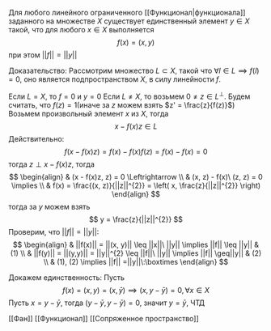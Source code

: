 Для любого линейного ограниченного [[Функционал|функционала]] заданного на множестве $X$ существует единственный элемент $y \in X$ такой, что для любого $x \in X$ выполняется
$$
f(x) = (x, y)
$$
при этом $||f|| = ||y||$

Доказательство:
Рассмотрим множество $L \subset X$, такой что $\forall l \in L \implies f(l) = 0$, оно является подпространством $X$, в силу линейности $f$.

Если $L = X$, то $f = 0$ и $y =0$
Если $L \neq X$, то возьмем $0 \neq z \in L^{\perp}$. Будем считать, что $f(z) = 1$(иначе за $z$ можем взять $z' = \frac{z}{f(z)}$)
Возьмем произвольный элемент $x$ из $X$, тогда
$$x - f(x)z \in L$$
Действительно:
$$
f(x - f(x)z) = f(x) - f(x)f(z) = f(x) - f(x) = 0
$$
тогда $z \perp x - f(x)z$, тогда
$$
\begin{align}
 & (x - f(x)z, z) = 0 \Leftrightarrow \\
 & (x, z) - f(x)\ (z, z) = 0 \implies \\
 & f(x) = \frac{(x, z)}{||z||^{2}} = \left( x, \frac{z}{||z||^{2}} \right)
\end{align}
$$
тогда за $y$ можем взять $$
y = \frac{z}{||z||^{2}}
$$
Проверим, что $||f|| = ||y||$:
$$
\begin{align}
 & ||f(x)|| = ||(x, y)|| \leq ||x||\ ||y|| \implies ||f|| \leq ||y|| & (1) \\
 & ||f(y)|| = ||(y,y)|| = ||y||^{2} \leq ||f||\ ||y|| \implies ||f|| \geq||y|| & (2) \\
 & (1), (2) \implies ||f|| =||y||\:\boxtimes 
\end{align}
$$

Докажем единственность:
Пусть $$
f(x) = (x, y) = (x, \bar{y}) \implies (x, y-\bar{y}) = 0, \forall x \in X
$$
Пусть $x = y - \bar{y}$, тогда $(y-\bar{y}, y-\bar{y})=0$, значит $y=\bar{y}$, ЧТД

[[Фан]] [[Функционал]] [[Сопряженное пространство]]